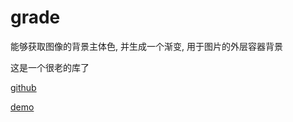 # grade

能够获取图像的背景主体色, 并生成一个渐变, 用于图片的外层容器背景


这是一个很老的库了


[github](https://github.com/benhowdle89/grade)

[demo](https://benhowdle89.github.io/grade/)

